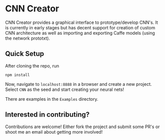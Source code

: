 # CNN Creator
CNN Creator provides a graphical interface to prototype/develop CNN's. It is currently in early stages but has decent support for creation of custom CNN architecture as well as importing and exporting Caffe models (using the network prototxt).

## Quick Setup
After cloning the repo, run

```
npm install
```

Now, navigate to `localhost:8888` in a browser and create a new project. Select `CNN` as the seed and start creating your neural nets!

There are examples in the `Examples` directory.

## Interested in contributing?
Contributions are welcome! Either fork the project and submit some PR's or shoot me an email about getting more involved!
